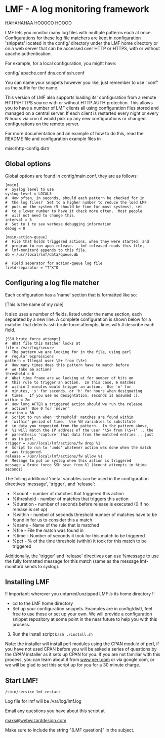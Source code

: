 # LMF - A log monitoring framework

HAHAHAHAA HOOOOO HOOOO

LMF lets you monitor many log files with multiple patterns each at
once.  Configurations for these log file matchers are kept in 
configuration 'snippets' located in the config/ directory under the
LMF home directory or on a web server that can be accessed over HTTP
or HTTPS, with or without apache authentication.

For example, for a local configuration, you might have:

config/
   apache.conf
   dns.conf
   ssh.conf

You can name your snippets however you like, just remember to use
'.conf' as the suffix for the name.

This version of LMF also supports loading its' configuration from a
remote HTTP/HTTPS source with or without HTTP AUTH protection.  This
allows you to have a number of LMF clients all using configuration
files stored and managed on a central server.  If each client is
restarted every night or every N hours via cron it would pick up
any new configurations or changed configurations on the remote server.

For more documentation and an example of how to do this, read the
README file and configuration example files in

misc/http-config.dist/

## Global options

Global options are found in config/main.conf, they are as follows:

```
[main]
#  Syslog level to use
syslog-level = LOCAL3
#  How often, in seconds, should each pattern be checked for in
#  the log files?  Set to a higher number to reduce the load LMF
#  puts on the system (5 should be fine for most systems), set
#  to a lower number to have it check more often.  Most people
#  will not need to change this.
interval = 5
#  Set to 1 to see verbose debugging information
debug = 0

[main-action-queue]
#  File that holds triggered actions, when they were started, and
#  program to run apon release.   lmf-released reads this file,
#  lmf-monitord appends to this file.
db = /usr/local/lmf/data/queue.db

#  Field separator for action-queue log file
field-separator = ^T^K^O
```

## Configuring a log file matcher

Each configuration has a 'name' section that is formatted like so:

[This is the name of my rule]

It also uses a number of fields, listed under the name section,
each separated by a new line.  A complete configuration is shown
below for a matcher that detects ssh brute force attempts, lines
with # describe each field.

```
[SSH brute force attempt]
#  What file this matcher looks at
file = /var/log/secure
#  The pattern we are looking for in the file, using perl
#  regular expressions
pattern = Illegal user \S+ from (\S+)
#  How many times does this pattern have to match before
#  we take an action?
threshold = 6
#  What time frame are we looking at for number of hits on
#  this rule to trigger an action.  In this case, 6 matches
#  within 2 minutes would trigger an action.  Use 'm' for
#  minutes, 's' for seconds, or 'h' for hours when designating
#  times.  If you use no designtation, seconds is assumed :).
within = 2m
#  How long AFTER a triggered action should we run the release
#  action?  Use 0 for 'never'
duration = 3h
#  Script to run when 'threshold' matches are found within 
#  'within' period of time.  Use %N variables to substitute
#  in data you requested from the pattern.  In the pattern above,
#  %1 will match the IP address of the user '\S+ from (\S+)' .. the
#  parenthesis 'capture' that data from the matched entries .. just
#  as in perl.
trigger = /usr/local/lmf/actions/fw drop %1
#  Script to run to 'undo' whatever action was done when the match
#  was triggered.
release = /usr/local/lmf/actions/fw allow %1
#  Message to put in syslog when this action is triggered 
message = Brute force SSH scan from %1 (%count attempts in %time seconds)
```

The folling additional 'meta' variables can be used in the configuration
directives 'message', 'trigger', and 'release':
* %count - number of matches that triggered this action
* %threshold - number of matches that triggers this action
* %duration - number of seconds before release is executed
             (0 if no release is set up)
* %within - number of seconds threshold number of matches have
               to be found in for us to consider this a match
* %name - Name of the rule that is matched
* %file - File the match was found in
* %time - Number of seconds it took for this match to be triggered
* %pct - % of the time threshold (within) it took for this match
         to be triggered

Additionally, the 'trigger' and 'release' directives can use %message
to use the fully formatted message for this match (same as the message
lmf-monitord sends to syslog).

## Installing LMF

!! Important: wherever you untarred/unzipped LMF *is* its home directory !!

* cd to the LMF home directory
* Set up your configuration snippets.  Examples are in config/dist/, feel free to use those or set up your own.  We will provide a configuration snippet repository at some point in the near future to help you with this process.
3) Run the install script ```bash ./install.sh```

Note: the installer will install perl modules using the CPAN module of
perl, if you have not used CPAN before you will be asked a series of
questions by the *CPAN* installer as it sets up CPAN for you.  If you
are not familiar with this process, you can learn about it from
www.perl.com or via google.com, or we will be glad to set this script
up for you for a 30 minute charge.

## Start LMF!

```
/sbin/service lmf restart
```

Log file for lmf will be /var/log/lmf.log

Email any questions you have about this script at

maxs@webwizarddesign.com

Make sure to include the string "[LMF question]" in the subject.
